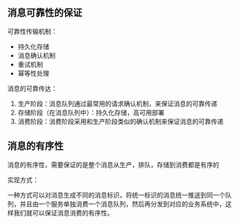 ## 消息可靠性的保证

可靠性传输机制：

- 持久化存储
- 消息确认机制
- 重试机制
- 幂等性处理

消息的可靠传达：

1. 生产阶段：消息队列通过最常用的请求确认机制，来保证消息的可靠传递
2. 存储阶段（在消息队列中）：持久化存储，高可用部署
3. 消费阶段：消费阶段采用和生产阶段类似的确认机制来保证消息的可靠传递

## 消息的有序性

消息的有序性，需要保证的是整个消息从生产，排队，存储到消费都是有序的

实现方式：

一种方式可以对消息生成不同的消息标识，将统一标识的消息统一推送到同一个队列，并且由一个服务单独消费一个消息队列，然后再分发到对应的业务系统中，这样我们就可以保证消息消费的有序性。

